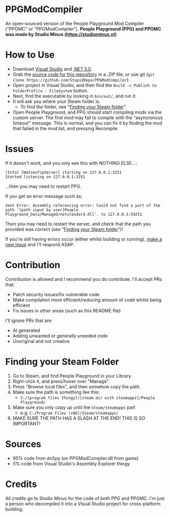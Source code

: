 # PPGModCompiler
An open-sourced version of the People Playground Mod Compiler ("PPGMC" or "PPGModCompiler").
**People Playground (PPG) and PPGMC was made by Studio Minus (https://studiominus.nl)**

# How to Use
* Download [Visual Studio][vs] and [.NET 5.0][net50].
* Grab the [source code for this repository][source] in a .ZIP file, or use git (`git clone https://github.com/StupidRepo/PPGModCompiler`).
* Open project in Visual Studio, and then find the `Build -> Publish to FolderProfile - FileSystem` button.
* Next, find the executable by looking in `bin/out/`, and run it.
* It will ask you where your Steam folder is.
    - To find the folder, see "[Finding your Steam folder](#finding-your-steam-folder)".
* Open People Playground, and PPG should start compiling mods via the custom server. The first mod may fail to compile with the "asyncronous timeout" message. This is normal, and you can fix it by finding the mod that failed in the mod list, and pressing Recompile.

# Issues
If it doesn't work, and you only see this with NOTHING ELSE...:
```
[Info] [WatsonTcpServer] starting on 127.0.0.1:3251
Started listening on 127.0.0.1:3251
```
...then you may need to restart PPG.

If you get an error message such as:
```
Sent Error: Assembly referencing error: Could not find a part of the path '[path input by user]People Playground_Data/Managed/netstandard.dll'. to 127.0.0.1:59251
```
Then you may need to restart the server, and check that the path you provided was correct (see "[Finding your Steam folder](#finding-your-steam-folder)")!

If you're still having errors occur (either whilst building or running), [make a new issue][newi] and I'll respond ASAP.

# Contribution
Contribution is allowed and I recommend you do contribute. I'll accept PRs that:
- Patch security issues/fix vulnerable code
- Make compilation more efficient/reducing amount of code whilst being efficient
- Fix issues in other areas (such as this README file)

I'll ignore PRs that are:
- AI generated
- Adding unwanted or generally uneeded code
- Unoriginal and not creative

# Finding your Steam Folder
1. Go to Steam, and find People Playground in your Library.
2. Right-click it, and press/hover over "Manage".
3. Press "Browse local files", and then somehow copy the path.
4. Make sure the path is something like this:
    - `C:/[program files thingy]/[steam dir with steamapps]/People Playground/`
5. Make sure you only copy up until the `Steam/steamapps` part
    - e.g. `C:/Program Files (x86)/Steam/steamapps/`
6. MAKE SURE THE PATH HAS A SLASH AT THE END! THIS IS SO IMPORTANT!

# Sources
* 95% code from dnSpy (on PPGModCompiler.dll from game)
* 5% code from Visual Studio's Assembly Explorer thingy
# Credits
All credits go to Studio Minus for the code of both PPG and PPGMC.
I'm just a person who decompiled it into a Visual Studio project for cross-platform building.

[newi]: https://github.com/StupidRepo/PPGModCompiler/issues
[source]: https://github.com/StupidRepo/PPGModCompiler/archive/refs/heads/main.zip
[net50]: https://dotnet.microsoft.com/en-us/download/dotnet/5.0
[vs]: https://visualstudio.microsoft.com/downloads/